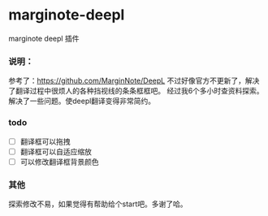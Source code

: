 # marginote-deepl
marginote deepl 插件

### 说明：
参考了：https://github.com/MarginNote/DeepL
不过好像官方不更新了，解决了翻译过程中很烦人的各种挡视线的条条框框吧。
经过我6个多小时查资料探索。解决了一些问题。使deepl翻译变得非常简约。

### todo
- [ ] 翻译框可以拖拽
- [ ] 翻译框可以自适应缩放
- [ ] 可以修改翻译框背景颜色

### 其他
探索修改不易，如果觉得有帮助给个start吧。多谢了哈。
